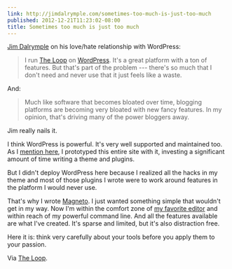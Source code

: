 ```yaml
---
link: http://jimdalrymple.com/sometimes-too-much-is-just-too-much
published: 2012-12-21T11:23:02-08:00
title: Sometimes too much is just too much
---
```

[Jim Dalrymple](http://www.loopinsight.com/author/jim-dalrymple/) on his love/hate relationship with WordPress:

> I run [The Loop](http://www.loopinsight.com/) on [WordPress](http://wordpress.org/). It's a great platform with a ton of features. But that's part of the problem --- there's so much that I don't need and never use that it just feels like a waste.

And:

> Much like software that becomes bloated over time, blogging platforms are becoming very bloated with new fancy features. In my opinion, that's driving many of the power bloggers away.

Jim really nails it.

I think WordPress is powerful. It's very well supported and maintained too. As I [mention here](/about/), I prototyped this entire site with it, investing a significant amount of time writing a theme and plugins.

But I didn't deploy WordPress here because I realized all the hacks in my theme and most of those plugins I wrote were to work around features in the platform I would never use.

That's why I wrote [Magneto](https://github.com/donmelton/magneto). I just wanted something simple that wouldn't get in my way. Now I'm within the comfort zone of [my favorite editor](http://www.barebones.com/products/bbedit/) and within reach of my powerful command line. And all the features available are what I've created. It's sparse and limited, but it's also distraction free.

Here it is: think very carefully about your tools before you apply them to your passion.

Via [The Loop](http://www.loopinsight.com/2012/12/21/the-lovehate-relationship-with-wordpress/).
